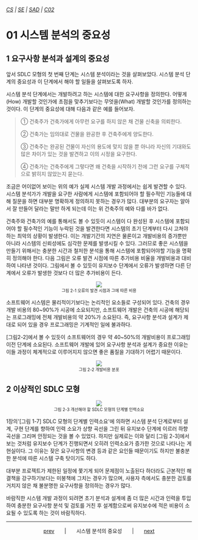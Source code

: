 ###### [*CS*](../../README.md) | [*SE*](../README.md) | [*SAD*](README.md) | [*C02*](C02-00.md)

# 01 시스템 분석의 중요성

## 1 요구사항 분석과 설계의 중요성

앞서 SDLC 모형의 첫 번째 단계는 시스템 분석이라는 것을 살펴보았다. 시스템 분석 단계의 중요성과 이 단계에서 해야 할 일들을 살펴보도록 하자.

시스템 분석 단계에서는 개발하려고 하는 시스템에 대한 요구사항을 정의한다. 어떻게(How) 개발할 것인가에 초점을 맞추기보다는 무엇을(What) 개발할 것인가를 정의하는 것이다. 이 단계의 중요성에 대해 다음과 같은 예를 들어보자.

> ① 건축주가 건축가에게 아무런 요구를 하지 않은 채 건물 신축을 의뢰한다.
>
> ② 건축가는 임의대로 건물을 완공한 후 건축주에게 양도한다.
>
> ③ 건축주는 완공된 건물이 자신의 용도에 맞지 않을 뿐 아니라 자신의 기대와도 많은 차이가 있는 것을 발견하고 이의 시정을 요구한다.
>
> ④ 건축가는 건축주에게 그렇다면 왜 건축을 시작하기 전에 그런 요구를 구체적으로 밝히지 않았는지 묻는다.

조금은 어이없어 보이는 위의 예가 실제 시스템 개발 과정에서는 쉽게 발견할 수 있다. 시스템 분석가가 개발을 요구한 사람에게 시스템에 포함되어야 할 필수적인 기능들에 대해 질문을 하면 대부분 명확하게 정의하지 못하는 경우가 많다. 대부분의 요구자는 알아서 잘 만들어 달라는 말만 하게 되는데 이는 위 건축주의 예와 다를 바가 없다.

건축주와 건축가의 예를 통해서도 볼 수 있듯이 시스템이 다 완성된 후 시스템에 포함되어야 할 필수적인 기능이 누락된 것을 발견한다면 시스템의 초기 단계부터 다시 고쳐야 하는 최악의 상황이 발생한다. 이는 개발기간의 지연은 물론이고 개발비용의 증가뿐만 아니라 시스템의 신뢰성에도 심각한 문제를 발생시킬 수 있다. 그러므로 좋은 시스템을 만들기 위해서는 충분한 시간과 철저한 분석을 통해 시스템에 포함되어야할 기능을 명확히 정의해야 한다. 다음 그림은 오류 발견 시점에 따른 추가비용 비율을 개발비용과 대비하여 나타낸 것이다. 그림에서 볼 수 있듯이 유지보수 단계에서 오류가 발생하면 다른 단계에서 오류가 발생한 것보다 더 많은 추가비용이 든다.

<p align="center">
    <figure style="text-align:center">
        <img src="https://user-images.githubusercontent.com/75299843/106691196-71d48980-6616-11eb-8c0c-5db45fa27797.jpg">
        <figcaption style="font-size: 0.8em">그림 2-1 오류의 발견 시점과 그에 따른 비용</figcaption>
    </figure>
</p>

소프트웨어 시스템은 물리적이기보다는 논리적인 요소들로 구성되어 있다. 건축의 경우 개발 비용의 80~90%가 시공에 소요되지만, 소프트웨어 개발은 건축의 시공에 해당되는 프로그래밍에 전체 개발비용의 약 20%가 소요된다. 즉, 요구사항 분석과 설계가 제대로 되어 있을 경우 프로그래밍은 기계적인 일에 불과하다.

[그림2-2]에서 볼 수 있듯이 소프트웨어의 경우 약 40~50%의 개발비용이 프로그래밍 이전 단계에 소요된다. 소프트웨어 개발에 있어 요구사항 분석과 설계가 중요한 이유는 이들 과정이 체계적으로 이루어지지 않으면 좋은 품질을 기대하기 어렵기 때문이다.

<p align="center">
    <figure style="text-align:center">
        <img src="https://user-images.githubusercontent.com/75299843/106691201-74cf7a00-6616-11eb-8878-81686eb78ea0.jpg">
        <figcaption style="font-size: 0.8em">그림 2-2 개발비용 분포</figcaption>
    </figure>
</p>

## 2 이상적인 SDLC 모형

<p align="center">
    <figure style="text-align:center">
        <img src="https://user-images.githubusercontent.com/75299843/106691204-7600a700-6616-11eb-8e6d-614285bf1bdd.jpg">
        <figcaption style="font-size: 0.8em">그림 2-3 개선해야 할 SDLC 모형의 단계별 인력소요</figcaption>
    </figure>
</p>

1장의'[그림 1-7] SDLC 모형의 단계별 인력소요'에 의하면 시스템 분석 단계로부터 설계, 구현 단계를 향하여 인력 소요가 상향 곡선을 그린 뒤 유지보수 단계에 이르러 하향 곡선을 그리며 안정되는 것을 볼 수 있었다. 하지만 실제로는 이와 달리 [그림 2-3]에서 보는 것처럼 유지보수 단계가 진행되면서 오히려 인력소요가 증가한 것으로 나타나는 게 현실이다. 그 이유는 잦은 요구사항의 변경 등과 같은 요인들 때문이기도 하지만 불충분한 분석에 따른 시스템 구축 탓이기도 하다.

대부분 프로젝트가 제한된 일정에 쫓기게 되어 문제점이 노출된다 하더라도 근본적인 해결책을 강구하기보다는 미봉책에 그치는 경우가 많으며, 사용자 측에서도 충분한 검토를 거치지 않은 채 불분명한 요구사항을 정의하는 경우가 많다.

바람직한 시스템 개발 과정이 되려면 초기 분석과 설계에 좀 더 많은 시간과 인력을 투입하여 충분한 요구사항 분석 및 검토를 거친 후 설계함으로써 유지보수에 적은 비용이 소요될 수 있도록 하는 것이 바람직하다.

---

<p align="center">
    <a href="C02-00.md">prev</a>
    &nbsp; &nbsp; &nbsp; | &nbsp; &nbsp; &nbsp;
    시스템 분석의 중요성
    &nbsp; &nbsp; &nbsp; | &nbsp; &nbsp; &nbsp;
    <a href="C02-02.md">next</a>
</p>
